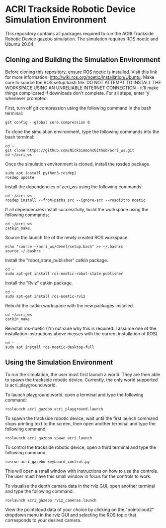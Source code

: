 # ACRI Trackside Robotic Device Simulation Environment
This repository contains all packages required to run the ACRI Trackside Robotic Device gazebo simulation. 
The simulation requires ROS noetic and Ubuntu 20.04.

## Cloning and Building the Simulation Environment
Before cloning this repository, ensure ROS noetic is installed. Visit this link for more information: http://wiki.ros.org/noetic/Installation/Ubuntu. Make sure to source the ROS setup.bash file. DO NOT ATTEMPT TO INSTALL THE WORKSPACE USING AN UNRELIABLE INTERNET CONNECTION - it'll make things complicated if downloads don't complete. For all steps, enter 'y' whenever prompted. 

First, turn off git compression using the following command in the bash terminal:
```
git config --global core.compression 0
```
To clone the simulation environment, type the following commands into the bash terminal:
```
cd ~
git clone https://github.com/NickSimmonsGithub/acri_ws.git
cd ~/acri_ws
```
Once the simulation environment is cloned, install the rosdep package.
```
sudo apt install python3-rosdep2
rosdep update
```
Install the dependencies of acri_ws using the following commands:
```
cd ~/acri_ws
rosdep install --from-paths src --ignore-src --rosdistro noetic
```
If all dependencies install successfully, build the workspace using the following commands:
```
cd ~/acri_ws
catkin_make
```
Source the launch file of the newly created ROS workspace.
```
echo "source ~/acri_ws/devel/setup.bash" >> ~/.bashrc
source ~/.bashrc
```
Install the "robot_state_publisher" catkin package.
```
cd ~
sudo apt-get install ros-noetic-robot-state-publisher
```
Install the "Rviz" catkin package.
```
cd ~
sudo apt-get install ros-noetic-rviz
```
Rebuild the catkin workspace with the new packages installed.
```
cd ~/acri_ws
catkin_make
```
Reinstall ros-noetic (I'm not sure why this is required. I assume one of the installation instructions above messes with the current installation of ROS).
```
cd ~
sudo apt install ros-noetic-desktop-full
```

## Using the Simulation Environment
To run the simulation, the user must first launch a world. They are then able to spawn the trackside robotic device. 
Currently, the only world supported is acri_playground.world.

To launch playground.world, open a terminal and type the following command:
```
roslaunch acri_gazebo acri_playground.launch
```
To spawn the trackside robotic device, wait until the first launch command stops printing text to the screen, 
then open another terminal and type the following command:
```
roslaunch acri_gazebo spawn_acri.launch
```
To control the trackside robotic device, open a third terminal and type the following command:
```
rosrun acri_gazebo keyboard_control.py
```
This will open a small window with instructions on how to use the controls. The user must have this small window in focus for the controls to work.

To visualise the depth camera data in the rviz GUI, open another terminal and type the following command:
```
roslaunch acri_gazebo rviz_cameras.launch
```
View the pointcloud data of your choice by clicking on the "pointcloud2" dropdown menu in the rviz GUI and selecting the ROS topic that corresponds to your desired camera.

